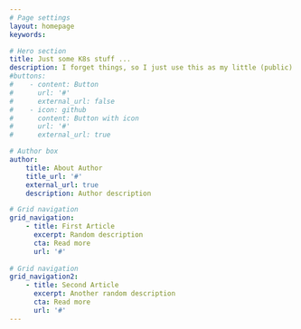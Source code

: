 ```yaml
---
# Page settings
layout: homepage
keywords:

# Hero section
title: Just some K8s stuff ...
description: I forget things, so I just use this as my little (public) notepad.
#buttons:
#    - content: Button
#      url: '#'
#      external_url: false
#    - icon: github
#      content: Button with icon
#      url: '#'
#      external_url: true

# Author box
author:
    title: About Author
    title_url: '#'
    external_url: true
    description: Author description

# Grid navigation
grid_navigation:
    - title: First Article
      excerpt: Random description
      cta: Read more
      url: '#'
      
# Grid navigation
grid_navigation2:
    - title: Second Article
      excerpt: Another random description
      cta: Read more
      url: '#'
---
```

